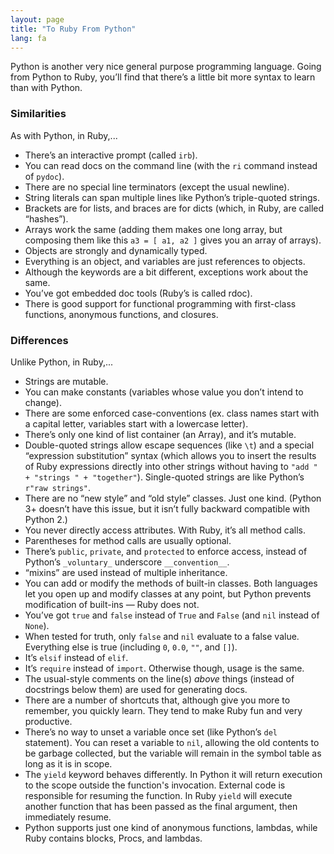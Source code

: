 ```yaml
---
layout: page
title: "To Ruby From Python"
lang: fa
---
```


Python is another very nice general purpose programming language. Going
from Python to Ruby, you’ll find that there’s a little bit more syntax
to learn than with Python.

### Similarities

As with Python, in Ruby,...

* There’s an interactive prompt (called `irb`).
* You can read docs on the command line (with the `ri` command instead
  of `pydoc`).
* There are no special line terminators (except the usual newline).
* String literals can span multiple lines like Python’s triple-quoted
  strings.
* Brackets are for lists, and braces are for dicts (which, in Ruby, are
  called “hashes”).
* Arrays work the same (adding them makes one long array, but composing
  them like this `a3 = [ a1, a2 ]` gives you an array of arrays).
* Objects are strongly and dynamically typed.
* Everything is an object, and variables are just references to objects.
* Although the keywords are a bit different, exceptions work about the
  same.
* You’ve got embedded doc tools (Ruby’s is called rdoc).
* There is good support for functional programming with first-class
  functions, anonymous functions, and closures.

### Differences

Unlike Python, in Ruby,...

* Strings are mutable.
* You can make constants (variables whose value you don’t intend to
  change).
* There are some enforced case-conventions (ex. class names start with a
  capital letter, variables start with a lowercase letter).
* There’s only one kind of list container (an Array), and it’s mutable.
* Double-quoted strings allow escape sequences (like `\t`) and a special
  “expression substitution” syntax (which allows you to insert the
  results of Ruby expressions directly into other strings without having
  to `"add " + "strings " + "together"`). Single-quoted strings are like
  Python’s `r"raw strings"`.
* There are no “new style” and “old style” classes. Just one kind.
  (Python 3+ doesn’t have this issue, but it isn’t fully backward
  compatible with Python 2.)
* You never directly access attributes. With Ruby, it’s all method
  calls.
* Parentheses for method calls are usually optional.
* There’s `public`, `private`, and `protected` to enforce access,
  instead of Python’s `_voluntary_` underscore `__convention__`.
* “mixins” are used instead of multiple inheritance.
* You can add or modify the methods of built-in classes. Both languages
  let you open up and modify classes at any point, but Python prevents
  modification of built-ins — Ruby does not.
* You’ve got `true` and `false` instead of `True` and `False` (and `nil`
  instead of `None`).
* When tested for truth, only `false` and `nil` evaluate to a false
  value. Everything else is true (including `0`, `0.0`, `""`, and `[]`).
* It’s `elsif` instead of `elif`.
* It’s `require` instead of `import`. Otherwise though, usage is the
  same.
* The usual-style comments on the line(s) *above* things (instead of
  docstrings below them) are used for generating docs.
* There are a number of shortcuts that, although give you more to
  remember, you quickly learn. They tend to make Ruby fun and very
  productive.
* There’s no way to unset a variable once set (like Python’s `del`
  statement). You can reset a variable to `nil`, allowing the old
  contents to be garbage collected, but the variable will remain in the
  symbol table as long as it is in scope.
* The `yield` keyword behaves differently. In Python it will return
  execution to the scope outside the function's invocation. External
  code is responsible for resuming the function. In Ruby `yield` will
  execute another function that has been passed as the final argument,
  then immediately resume.
* Python supports just one kind of anonymous functions, lambdas, while
  Ruby contains blocks, Procs, and lambdas.

